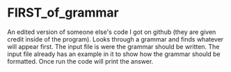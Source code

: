 # FIRST_of_grammar
An edited version of someone else's code I got on github (they are given credit inside of the program). Looks through a grammar and finds whatever will appear first.
The input file is were the grammar should be written. The input file already has an example in it to show how the grammar should be formatted. 
Once run the code will print the answer. 
